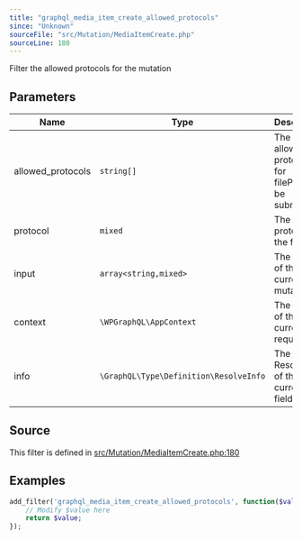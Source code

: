 ```yaml
---
title: "graphql_media_item_create_allowed_protocols"
since: "Unknown"
sourceFile: "src/Mutation/MediaItemCreate.php"
sourceLine: 180
---
```



Filter the allowed protocols for the mutation

## Parameters

| Name | Type | Description |
|------|------|-------------|
| allowed_protocols | `string[]` | The allowed protocols for filePaths to be submitted |
| protocol | `mixed` | The current protocol of the filePath |
| input | `array<string,mixed>` | The input of the current mutation |
| context | `\WPGraphQL\AppContext` | The context of the current request |
| info | `\GraphQL\Type\Definition\ResolveInfo` | The ResolveInfo of the current field |




## Source

This filter is defined in [src/Mutation/MediaItemCreate.php:180](https://github.com/wp-graphql/wp-graphql/blob/develop/src/Mutation/MediaItemCreate.php#L180)


## Examples

```php
add_filter('graphql_media_item_create_allowed_protocols', function($value, $allowed_protocols, $protocol, $input, $context, $info) {
    // Modify $value here
    return $value;
});
```